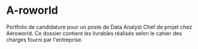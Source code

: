 # A-roworld
Portfolio de candidature pour un poste de Data Analyst Chef de projet chez Aéroworld. Ce dossier contient les livrables réalisés selon le cahier des charges fourni par l'entreprise.
